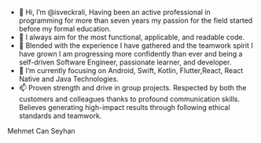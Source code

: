 - 👋 Hi, I’m @isveckrali, Having been an active professional in programming for more than seven years my passion for the field started before my formal education. 
- 👀 I always aim for the most functional, applicable, and readable code.
- 🌱 Blended with the experience I have gathered and the teamwork spirit I have grown I am progressing more confidently than ever and being a self-driven Software Engineer, passionate learner, and developer. 
- 💞️ I’m currently focusing on Android, Swift, Kotlin, Flutter,React, React Native and Java Technologies. 
- 📫 Proven strength and drive in group projects. Respected by both the customers and colleagues thanks to profound communication skills. 
Believes generating high-impact results through following ethical standards and teamwork.

Mehmet Can Seyhan

<!---
mehmetcanseyhan/mehmetcanseyhan is a ✨ special ✨ repository because its `README.md` (this file) appears on your GitHub profile.
You can click the Preview link to take a look at your changes.
--->

